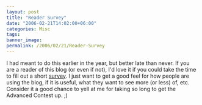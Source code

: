 ```yaml
---
layout: post
title: "Reader Survey"
date: "2006-02-21T14:02:00+06:00"
categories: Misc 
tags: 
banner_image: 
permalink: /2006/02/21/Reader-Survey
---
```


I had meant to do this earlier in the year, but better late than never. If you are a reader of this blog (or even if not), I'd love it if you could take the time to fill out a short <a href="http://ray.camdenfamily.com/poll.cfm">survey</a>. I just want to get a good feel for how people are using the blog, if it is useful, what they want to see more (or less) of, etc. Consider it a good chance to yell at me for taking so long to get the Advanced Contest up. ;)